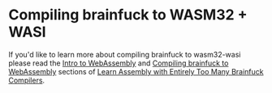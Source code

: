 # Compiling brainfuck to WASM32 + WASI

If you'd like to learn more about compiling brainfuck to wasm32-wasi please read the [Intro to WebAssembly]() and [Compiling brainfuck to WebAssembly]() sections of [Learn Assembly with Entirely Too Many Brainfuck Compilers]().

